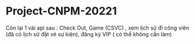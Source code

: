 # Project-CNPM-20221

Còn lại 1 vài api sau : Check Out, Game (CSVC) , xem lịch sử đi công viên (đã có lịch sử đặt vé sự kiện), đăng ký VIP ( có thể không cần làm)
